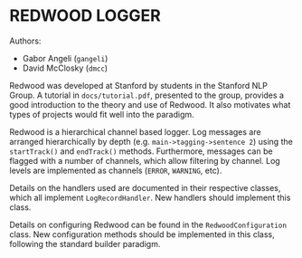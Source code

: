 REDWOOD LOGGER
==============

Authors:
-  Gabor Angeli (`gangeli`)
-  David McClosky (`dmcc`)

Redwood was developed at Stanford by students in the Stanford NLP Group.
A tutorial in `docs/tutorial.pdf`, presented to the group, provides a good
introduction to the theory and use of Redwood. It also motivates what types
of projects would fit well into the paradigm.

Redwood is a hierarchical channel based logger. Log messages are arranged
hierarchically by depth (e.g. `main->tagging->sentence 2`) using the `startTrack()`
and `endTrack()` methods. Furthermore, messages can be flagged with a number of
channels, which allow filtering by channel. Log levels are implemented as
channels (`ERROR`, `WARNING`, etc).

Details on the handlers used are documented in their respective classes, which
all implement `LogRecordHandler`. New handlers should implement this class.

Details on configuring Redwood can be found in the `RedwoodConfiguration` class.
New configuration methods should be implemented in this class, following the
standard builder paradigm.